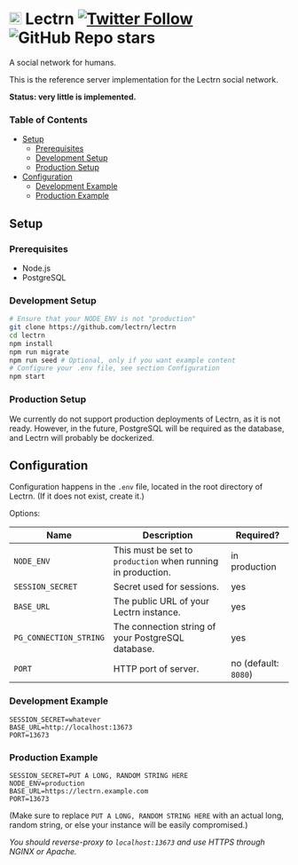 # <img src="https://github.com/lectrn/branding/raw/main/icon/png/icon_bg.png" width="22"> Lectrn [![Twitter Follow](https://img.shields.io/twitter/follow/lectrn?style=social)](https://twitter.com/lectrn) ![GitHub Repo stars](https://img.shields.io/github/stars/lectrn/lectrn?style=social) 
A social network for humans.

This is the reference server implementation for the Lectrn social network.

**Status: very little is implemented.**

### Table of Contents
* [Setup](#setup)
  * [Prerequisites](#prerequisites)
  * [Development Setup](#development-setup)
  * [Production Setup](#production-setup)
* [Configuration](#configuration)
  * [Development Example](#development-example)
  * [Production Example](#production-example)

## Setup

### Prerequisites

 * Node.js
 * PostgreSQL

### Development Setup

```bash
# Ensure that your NODE_ENV is not "production"
git clone https://github.com/lectrn/lectrn
cd lectrn
npm install
npm run migrate
npm run seed # Optional, only if you want example content
# Configure your .env file, see section Configuration
npm start
```

### Production Setup

We currently do not support production deployments of Lectrn, as it is not ready. However, in the future, PostgreSQL will be required as the database, and Lectrn will probably be dockerized.

## Configuration

Configuration happens in the `.env` file, located in the root directory of Lectrn. (If it does not exist, create it.)

Options:

| Name | Description | Required? |
|-|-|-|
| `NODE_ENV` | This must be set to `production` when running in production. | in production |
| `SESSION_SECRET` | Secret used for sessions. | yes |
| `BASE_URL` | The public URL of your Lectrn instance. | yes |
| `PG_CONNECTION_STRING` | The connection string of your PostgreSQL database. | yes |
| `PORT` | HTTP port of server. | no (default: `8080`)

### Development Example

```env
SESSION_SECRET=whatever
BASE_URL=http://localhost:13673
PORT=13673
```

### Production Example

```env
SESSION_SECRET=PUT A LONG, RANDOM STRING HERE
NODE_ENV=production
BASE_URL=https://lectrn.example.com
PORT=13673
```

(Make sure to replace `PUT A LONG, RANDOM STRING HERE` with an actual long, random string, or else your instance will be easily compromised.)

*You should reverse-proxy to `localhost:13673` and use HTTPS through NGINX or Apache.*
